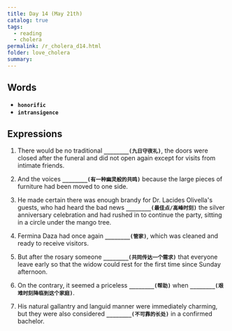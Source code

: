 ```yaml
---
title: Day 14 (May 21th)
catalog: true
tags: 
  - reading
  - cholera
permalink: /r_cholera_d14.html
folder: love_cholera
summary: 
---
```


## Words

-   <b data-toggle="tooltip" data-original-title="{{site.data.glossary.honorific}}">`honorific`</b>
-   <b data-toggle="tooltip" data-original-title="{{site.data.glossary.intransigence}}">`intransigence`</b>


## Expressions

1.  There would be no traditional <b data-toggle="tooltip" data-original-title="{{site.data.answers.ad_a}}">`________(九日守夜礼)`</b>, the doors were closed after the funeral and did not open again except for visits from intimate friends.

2.  And the voices <b data-toggle="tooltip" data-original-title="{{site.data.answers.ad_b}}">`________(有一种幽灵般的共鸣)`</b> because the large pieces of furniture had been moved to one side.

3.  He made certain there was enough brandy for Dr. Lacides Olivella's guests, who had heard the bad news <b data-toggle="tooltip" data-original-title="{{site.data.answers.ad_c}}">`________(最佳点/高峰时刻)`</b> the silver anniversary celebration and had rushed in to continue the party, sitting in a circle under the mango tree.

4.  Fermina Daza had once again <b data-toggle="tooltip" data-original-title="{{site.data.answers.ad_d}}">`________(管家)`</b>, which was cleaned and ready to receive visitors.

5.  But after the rosary someone <b data-toggle="tooltip" data-original-title="{{site.data.answers.ad_e}}">`________(共同传达一个需求)`</b> that everyone leave early so that the widow could rest for the first time since Sunday afternoon.

6.  On the contrary, it seemed a priceless <b data-toggle="tooltip" data-original-title="{{site.data.answers.ad_f}}">`________(帮助)`</b> when <b data-toggle="tooltip" data-original-title="{{site.data.answers.ad_f2}}">`________(艰难时刻降临到这个家庭)`</b>.

7.  His natural gallantry and languid manner were immediately charming, but they were also considered <b data-toggle="tooltip" data-original-title="{{site.data.answers.ad_g}}">`________(不可靠的长处)`</b> in a confirmed bachelor.

